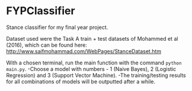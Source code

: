 # FYPClassifier
Stance classifier for my final year project.

Dataset used were the Task A train + test datasets of Mohammed et al (2016), which can be found here:
http://www.saifmohammad.com/WebPages/StanceDataset.htm

With a chosen terminal, run the main function with the command `python main.py`.
-Choose a model with numbers - 1 (Naive Bayes), 2 (Logistic Regression) and 3 (Support Vector Machine).
-The training/testing results for all combinations of models will be outputted after a while.
